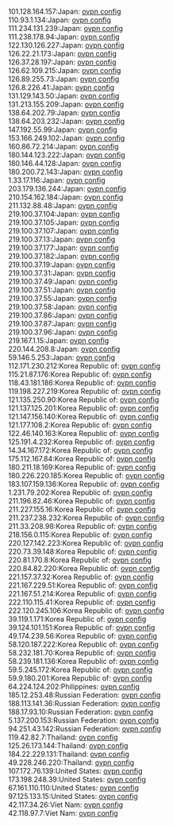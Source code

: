 101.128.164.157:Japan: [ovpn config](vpn/101_128_164_157.ovpn)  
110.93.1.134:Japan: [ovpn config](vpn/110_93_1_134.ovpn)  
111.234.131.239:Japan: [ovpn config](vpn/111_234_131_239.ovpn)  
111.238.178.94:Japan: [ovpn config](vpn/111_238_178_94.ovpn)  
122.130.126.227:Japan: [ovpn config](vpn/122_130_126_227.ovpn)  
126.22.21.173:Japan: [ovpn config](vpn/126_22_21_173.ovpn)  
126.37.28.197:Japan: [ovpn config](vpn/126_37_28_197.ovpn)  
126.62.109.215:Japan: [ovpn config](vpn/126_62_109_215.ovpn)  
126.89.255.73:Japan: [ovpn config](vpn/126_89_255_73.ovpn)  
126.8.226.41:Japan: [ovpn config](vpn/126_8_226_41.ovpn)  
131.129.143.50:Japan: [ovpn config](vpn/131_129_143_50.ovpn)  
131.213.155.209:Japan: [ovpn config](vpn/131_213_155_209.ovpn)  
138.64.202.79:Japan: [ovpn config](vpn/138_64_202_79.ovpn)  
138.64.203.232:Japan: [ovpn config](vpn/138_64_203_232.ovpn)  
147.192.55.99:Japan: [ovpn config](vpn/147_192_55_99.ovpn)  
153.166.249.102:Japan: [ovpn config](vpn/153_166_249_102.ovpn)  
160.86.72.214:Japan: [ovpn config](vpn/160_86_72_214.ovpn)  
180.144.123.222:Japan: [ovpn config](vpn/180_144_123_222.ovpn)  
180.146.44.128:Japan: [ovpn config](vpn/180_146_44_128.ovpn)  
180.200.72.143:Japan: [ovpn config](vpn/180_200_72_143.ovpn)  
1.33.17.116:Japan: [ovpn config](vpn/1_33_17_116.ovpn)  
203.179.136.244:Japan: [ovpn config](vpn/203_179_136_244.ovpn)  
210.154.162.184:Japan: [ovpn config](vpn/210_154_162_184.ovpn)  
211.132.88.48:Japan: [ovpn config](vpn/211_132_88_48.ovpn)  
219.100.37.104:Japan: [ovpn config](vpn/219_100_37_104.ovpn)  
219.100.37.105:Japan: [ovpn config](vpn/219_100_37_105.ovpn)  
219.100.37.107:Japan: [ovpn config](vpn/219_100_37_107.ovpn)  
219.100.37.13:Japan: [ovpn config](vpn/219_100_37_13.ovpn)  
219.100.37.177:Japan: [ovpn config](vpn/219_100_37_177.ovpn)  
219.100.37.182:Japan: [ovpn config](vpn/219_100_37_182.ovpn)  
219.100.37.19:Japan: [ovpn config](vpn/219_100_37_19.ovpn)  
219.100.37.31:Japan: [ovpn config](vpn/219_100_37_31.ovpn)  
219.100.37.49:Japan: [ovpn config](vpn/219_100_37_49.ovpn)  
219.100.37.51:Japan: [ovpn config](vpn/219_100_37_51.ovpn)  
219.100.37.55:Japan: [ovpn config](vpn/219_100_37_55.ovpn)  
219.100.37.58:Japan: [ovpn config](vpn/219_100_37_58.ovpn)  
219.100.37.86:Japan: [ovpn config](vpn/219_100_37_86.ovpn)  
219.100.37.87:Japan: [ovpn config](vpn/219_100_37_87.ovpn)  
219.100.37.96:Japan: [ovpn config](vpn/219_100_37_96.ovpn)  
219.167.1.15:Japan: [ovpn config](vpn/219_167_1_15.ovpn)  
220.144.208.8:Japan: [ovpn config](vpn/220_144_208_8.ovpn)  
59.146.5.253:Japan: [ovpn config](vpn/59_146_5_253.ovpn)  
112.171.230.212:Korea Republic of: [ovpn config](vpn/112_171_230_212.ovpn)  
115.21.87.176:Korea Republic of: [ovpn config](vpn/115_21_87_176.ovpn)  
118.43.181.186:Korea Republic of: [ovpn config](vpn/118_43_181_186.ovpn)  
119.198.227.219:Korea Republic of: [ovpn config](vpn/119_198_227_219.ovpn)  
121.135.250.90:Korea Republic of: [ovpn config](vpn/121_135_250_90.ovpn)  
121.137.125.201:Korea Republic of: [ovpn config](vpn/121_137_125_201.ovpn)  
121.147.156.140:Korea Republic of: [ovpn config](vpn/121_147_156_140.ovpn)  
121.177.108.2:Korea Republic of: [ovpn config](vpn/121_177_108_2.ovpn)  
122.46.140.163:Korea Republic of: [ovpn config](vpn/122_46_140_163.ovpn)  
125.191.4.232:Korea Republic of: [ovpn config](vpn/125_191_4_232.ovpn)  
14.34.167.172:Korea Republic of: [ovpn config](vpn/14_34_167_172.ovpn)  
175.112.167.84:Korea Republic of: [ovpn config](vpn/175_112_167_84.ovpn)  
180.211.18.169:Korea Republic of: [ovpn config](vpn/180_211_18_169.ovpn)  
180.226.220.185:Korea Republic of: [ovpn config](vpn/180_226_220_185.ovpn)  
183.107.159.136:Korea Republic of: [ovpn config](vpn/183_107_159_136.ovpn)  
1.231.79.202:Korea Republic of: [ovpn config](vpn/1_231_79_202.ovpn)  
211.196.82.46:Korea Republic of: [ovpn config](vpn/211_196_82_46.ovpn)  
211.227.155.16:Korea Republic of: [ovpn config](vpn/211_227_155_16.ovpn)  
211.237.238.232:Korea Republic of: [ovpn config](vpn/211_237_238_232.ovpn)  
211.33.208.98:Korea Republic of: [ovpn config](vpn/211_33_208_98.ovpn)  
218.156.0.115:Korea Republic of: [ovpn config](vpn/218_156_0_115.ovpn)  
220.127.142.223:Korea Republic of: [ovpn config](vpn/220_127_142_223.ovpn)  
220.73.39.148:Korea Republic of: [ovpn config](vpn/220_73_39_148.ovpn)  
220.81.170.8:Korea Republic of: [ovpn config](vpn/220_81_170_8.ovpn)  
220.84.82.220:Korea Republic of: [ovpn config](vpn/220_84_82_220.ovpn)  
221.157.37.32:Korea Republic of: [ovpn config](vpn/221_157_37_32.ovpn)  
221.167.229.51:Korea Republic of: [ovpn config](vpn/221_167_229_51.ovpn)  
221.167.51.214:Korea Republic of: [ovpn config](vpn/221_167_51_214.ovpn)  
222.110.115.41:Korea Republic of: [ovpn config](vpn/222_110_115_41.ovpn)  
222.120.245.106:Korea Republic of: [ovpn config](vpn/222_120_245_106.ovpn)  
39.119.1.171:Korea Republic of: [ovpn config](vpn/39_119_1_171.ovpn)  
39.124.101.151:Korea Republic of: [ovpn config](vpn/39_124_101_151.ovpn)  
49.174.239.56:Korea Republic of: [ovpn config](vpn/49_174_239_56.ovpn)  
58.120.187.222:Korea Republic of: [ovpn config](vpn/58_120_187_222.ovpn)  
58.232.181.70:Korea Republic of: [ovpn config](vpn/58_232_181_70.ovpn)  
58.239.181.136:Korea Republic of: [ovpn config](vpn/58_239_181_136.ovpn)  
59.5.245.172:Korea Republic of: [ovpn config](vpn/59_5_245_172.ovpn)  
59.9.180.201:Korea Republic of: [ovpn config](vpn/59_9_180_201.ovpn)  
64.224.124.202:Philippines: [ovpn config](vpn/64_224_124_202.ovpn)  
185.12.253.48:Russian Federation: [ovpn config](vpn/185_12_253_48.ovpn)  
188.113.141.36:Russian Federation: [ovpn config](vpn/188_113_141_36.ovpn)  
188.17.93.10:Russian Federation: [ovpn config](vpn/188_17_93_10.ovpn)  
5.137.200.153:Russian Federation: [ovpn config](vpn/5_137_200_153.ovpn)  
94.251.43.142:Russian Federation: [ovpn config](vpn/94_251_43_142.ovpn)  
119.42.82.7:Thailand: [ovpn config](vpn/119_42_82_7.ovpn)  
125.26.173.144:Thailand: [ovpn config](vpn/125_26_173_144.ovpn)  
184.22.229.131:Thailand: [ovpn config](vpn/184_22_229_131.ovpn)  
49.228.246.220:Thailand: [ovpn config](vpn/49_228_246_220.ovpn)  
107.172.76.139:United States: [ovpn config](vpn/107_172_76_139.ovpn)  
173.198.248.39:United States: [ovpn config](vpn/173_198_248_39.ovpn)  
67.161.110.110:United States: [ovpn config](vpn/67_161_110_110.ovpn)  
97.125.133.15:United States: [ovpn config](vpn/97_125_133_15.ovpn)  
42.117.34.26:Viet Nam: [ovpn config](vpn/42_117_34_26.ovpn)  
42.118.97.7:Viet Nam: [ovpn config](vpn/42_118_97_7.ovpn)  
